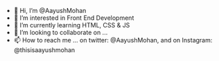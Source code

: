 - 👋 Hi, I’m @AayushMohan
- 👀 I’m interested in Front End Development
- 🌱 I’m currently learning HTML, CSS & JS
- 💞️ I’m looking to collaborate on ...
- 📫 How to reach me ...
on twitter: @AayushMohan, and on Instagram: @thisisaayushmohan
<!---
AayushMohan/AayushMohan is a ✨ special ✨ repository because its `README.md` (this file) appears on your GitHub profile.
You can click the Preview link to take a look at your changes.
